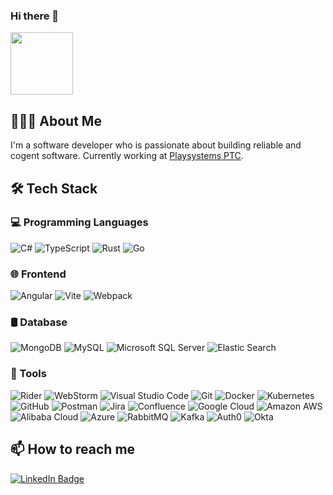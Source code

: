### Hi there 👋

<body>
<div id="header" align="left">
  <img src="https://media.giphy.com/media/26hiu3mZVquuykwhy/giphy.gif" width="100"/>
</div>

<div id="about">
  <h2>👨🏻‍💻 About Me</h2>
  <p>
    I'm a software developer who is passionate about building reliable and cogent software. Currently working at <a href="http://playsystems.io/" target="_blank">Playsystems PTC</a>.
  </p>
</div>

<div id="tech">
  <h2>🛠 Tech Stack</h2>
  <h3>💻 Programming Languages</h3>
  <p>
    <img src="https://img.shields.io/badge/-C%23-05122A?style=flat&logo=c-sharp" alt="C#"/>
    <img src="https://img.shields.io/badge/-TypeScript-05122A?style=flat&logo=typescript" alt="TypeScript"/>
    <img src="https://img.shields.io/badge/-Rust-05122A?style=flat&logo=rust" alt="Rust"/>
    <img src="https://img.shields.io/badge/-Go-05122A?style=flat&logo=go" alt="Go"/>
  </p>
  <h3>🌐 Frontend</h3>
  <p>
    <img src="https://img.shields.io/badge/-Angular-05122A?style=flat&logo=angular" alt="Angular"/>
    <img src="https://img.shields.io/badge/-Vite-05122A?style=flat&logo=vite" alt="Vite"/>
    <img src="https://img.shields.io/badge/-Webpack-05122A?style=flat&logo=webpack" alt="Webpack"/>
</p>
    <h3>🛢 Database</h3>
    <p>
        <img src="https://img.shields.io/badge/-MongoDB-05122A?style=flat&logo=mongodb" alt="MongoDB"/>
        <!-- ms sql-->
        <img src="https://img.shields.io/badge/-MySQL-05122A?style=flat&logo=mysql" alt="MySQL"/>
        <!-- microsoft sql server-->
        <img src="https://img.shields.io/badge/-Microsoft%20SQL%20Server-05122A?style=flat&logo=microsoft-sql-server" alt="Microsoft SQL Server"/>
        <!--elastic-->
        <img src="https://img.shields.io/badge/-Elastic%20Search-05122A?style=flat&logo=elasticsearch" alt="Elastic Search"/>
    </p>
    <h3>🔧 Tools</h3>
    <p>
        <img src="https://img.shields.io/badge/-Rider-05122A?style=flat&logo=rider" alt="Rider"/>
        <img src="https://img.shields.io/badge/-WebStorm-05122A?style=flat&logo=webstorm" alt="WebStorm"/>
        <img src="https://img.shields.io/badge/-Visual%20Studio%20Code-05122A?style=flat&logo=visual-studio-code" alt="Visual Studio Code"/>
        <img src="https://img.shields.io/badge/-Git-05122A?style=flat&logo=git" alt="Git"/>
        <img src="https://img.shields.io/badge/-Docker-05122A?style=flat&logo=docker" alt="Docker"/>
        <img src="https://img.shields.io/badge/-Kubernetes-05122A?style=flat&logo=kubernetes" alt="Kubernetes"/>
        <img src="https://img.shields.io/badge/-GitHub-05122A?style=flat&logo=github" alt="GitHub"/>
        <img src="https://img.shields.io/badge/-Postman-05122A?style=flat&logo=postman" alt="Postman"/>
        <img src="https://img.shields.io/badge/-Jira-05122A?style=flat&logo=jira" alt="Jira"/>
        <img src="https://img.shields.io/badge/-Confluence-05122A?style=flat&logo=confluence" alt="Confluence"/>
        <img src="https://img.shields.io/badge/-Google%20Cloud-05122A?style=flat&logo=google-cloud" alt="Google Cloud"/>
        <img src="https://img.shields.io/badge/-Amazon%20AWS-05122A?style=flat&logo=amazon-aws" alt="Amazon AWS"/>
        <img src="https://img.shields.io/badge/-Alibaba%20Cloud-05122A?style=flat&logo=alibaba-cloud" alt="Alibaba Cloud"/>
        <img src="https://img.shields.io/badge/-Azure-05122A?style=flat&logo=microsoft-azure" alt="Azure"/>
        <img src="https://img.shields.io/badge/-RabbitMQ-05122A?style=flat&logo=rabbitmq" alt="RabbitMQ"/>
        <img src="https://img.shields.io/badge/-Kafka-05122A?style=flat&logo=apache-kafka" alt="Kafka"/>
        <img src="https://img.shields.io/badge/-Auth0-05122A?style=flat&logo=auth0" alt="Auth0"/>
        <img src="https://img.shields.io/badge/-Okta-05122A?style=flat&logo=okta" alt="Okta"/>
    </p>
</div>

<div id="footer">
  <h2>📫 How to reach me</h2>
  <p>
    <a href="https://www.linkedin.com/in/george-petrakis-96826821b/" target="_blank">
      <img src="https://img.shields.io/badge/LinkedIn-blue?style=for-the-badge&logo=linkedin&logoColor=white" alt="LinkedIn Badge"/>
    </a>
</p>
</div>

</body>
